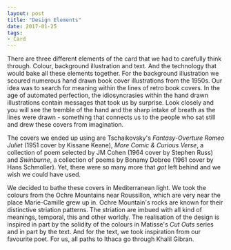 ```yaml
---
layout: post
title: "Design Elements"
date: 2017-01-25
tags: 
- Card
---
```


There are three different elements of the card that we had to carefully think through. Colour, background illustration and text. And the technology that would bake all these elements together. For the background illustration we scoured numerous hand drawn book cover illustrations from the 1950s. Our idea was to search for meaning within the lines of retro book covers. In the age of automated perfection, the idiosyncrasies within the hand drawn illustrations contain messages that took us by surprise. Look closely and you will see the tremble of the hand and the sharp intake of breath as the lines were drawn - something that connects us to the people who sat still and drew these covers from imagination. 

The covers we ended up using are Tschaikovsky's *Fantasy-Overture Romeo Juliet* (1951 cover by Kissane Keane), *More Comic & Curious Verse*, a collection of poem selected by JM Cohen (1964 cover by Stephen Russ) and *Swinburne*, a collection of poems by Bonamy Dobree (1961 cover by Hans Schmoller). Yet, there were so many more that *got* left behind and we wish we could have used.

We decided to bathe these covers in Mediterranean light. We took the colours from the Ochre Mountains near Roussillon, which are very near the place Marie-Camille grew up in. Ochre Mountain's rocks are known for their distinctive striation patterns. The striation are imbued with all kind of meanings, temporal, this and other worldly. The realisation of the design is inspired in part by the solidity of the colours in Matisse's *Cut Outs* series and in part by the text. And for the text, we took inspiration from our favourite poet. For us, all paths to Ithaca go through Khalil Gibran.    



<!-- Designing the card has been a labour of love for us over the last six months. We have spent an inordinate amount of time meticulously researching various elements of the card. The objective has been to create a card that is evocative of who we are as a couple. -->

<!-- We tried to evoke an emotion in you through very careful use of colours. The cards is splashed with two colours, layered to represent the earth as it folds into the past and emerges anew with the passage of time. The colours hints towards the relationship between individual and collective. As far as we can reflect, there were two main influences for us. First is the colours of Ochre mountain near Roussillon. Marie-Camille grew up near Roussillon and these colours appeal to her in a very primal sense.  -->
